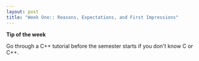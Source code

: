 ```yaml
---
layout: post
title: "Week One:: Reasons, Expectations, and First Impressions"
---
```

**Tip of the week**

Go through a C++ tutorial before the semester starts if you don't know C or C++.
